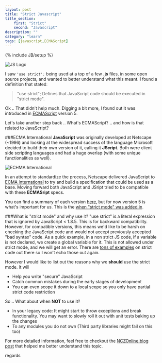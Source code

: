 ```yaml
---
layout: post
title: "Strict Javascript"
title_section:
    first: "Strict"
    second: "Javascript"
description: ""
category: "learn"
tags: [javascript,ECMAScript]
---
```

{% include JB/setup %}

![JS Logo]({{site.url}}/assets/posts/img/js_logo.png)

I saw `'use strict';` being used at a top of a few **.js** files, in some open source projects, and wanted to better understand what this meant. I found a definition that stated:

> "use strict";  Defines that JavaScript code should be executed in "strict mode".

Ok .. That didn't help much. Digging a bit more, I found out it was introduced in [ECMAScript](http://en.wikipedia.org/wiki/ECMAScript) version 5.

Let's take another step back .. What's ECMAScript? .. and how is that related to JavaScript?

###ECMA International
**JavaScript** was originally developed at Netscape (~1996) and looking at the widespread success of the language Microsoft decided to build their own version of it, calling it **JScript**. Both were client side scripting languages and had a huge overlap (with some unique functionalities as well).

![ECHMA International]({{site.url}}/assets/posts/img/echmaInc.jpg)

In an attempt to standardize the process, Netscape delivered JavaScript to [ECMA International](http://en.wikipedia.org/wiki/Ecma_International) to try and build a specification that could be used as a base. Moving forward both JavaScript and JSript tried to be compatible with these **ECMASript** specs.

You can find a summary of each version [here](http://en.wikipedia.org/wiki/ECMAScript#Versions), but for now version 5 is what's important for us. This is the [when "strict mode" was added in](http://www.w3schools.com/js/js_strict.asp).

###What is "strict mode" and why use it?
"use strict" is a literal expression that is ignored by JavaScript < 1.8.5. This is for backward compatibility. However, for compatible versions, this means we'd like to be harsh on checking the JavaScript code and would not accept previously accepted "bad syntax" code. As a quick example, in a non strict JS code, if a variable is not declared, we create a global variable for it. This is not allowed under strict mode, and we will get an error. There are [tons of examples](http://www.nczonline.net/blog/2012/03/13/its-time-to-start-using-javascript-strict-mode/) on strict code out there so I won't echo those out again.

However I would like to list out the reasons why we **should** use the strict mode. It will

 - Help you write "secure" JavaScript
 - Catch common mistakes during the early stages of development
 - You can even scope it down to a local scope so you only have partial strict code restriction

So .. What about when **NOT** to use it?

 - In your legacy code: It might start to throw exceptions and break functionality. You may want to slowly roll it out with unit tests baking up the changes
 - To any modules you do not own (Third party libraries might fail on this too)

For more detailed information, feel free to checkout the [NCZOnline blog post](http://www.nczonline.net/blog/2012/03/13/its-time-to-start-using-javascript-strict-mode/) that helped me better understand this topic.

regards
